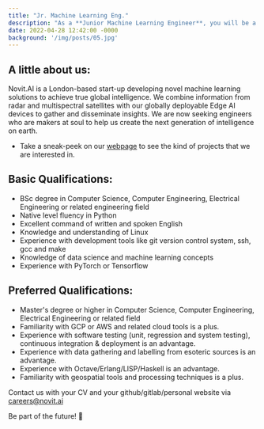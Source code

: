 ```yaml
---
title: "Jr. Machine Learning Eng."
description: "As a **Junior Machine Learning Engineer**, you will be a core member of the team in developing our AI system for processing spaceborne image and radar data. The ideal candidate would be passionate about creating intelligent products never seen elsewhere before. You must be a self-starter, responsive, flexible, and able to succeed within an open collaborative peer environment. This role is on-site and requires an existing right to reside and work in Turkey."
date: 2022-04-28 12:42:00 -0000
background: '/img/posts/05.jpg'
---
```



## A little about us:
Novit.AI is a London-based start-up developing novel machine learning solutions to achieve true global intelligence. We combine information from radar and multispectral satellites with our globally deployable Edge AI devices to gather and disseminate insights. We are now seeking engineers who are makers at soul to help us create the next generation of intelligence on earth.
* Take a sneak-peek on our [webpage](https://novit.ai) to see the kind of projects that we are interested in.

## Basic Qualifications:
* BSc degree in Computer Science, Computer Engineering, Electrical Engineering or related engineering field
* Native level fluency in Python
* Excellent command of written and spoken English
* Knowledge and understanding of Linux
* Experience with development tools like git version control system, ssh, gcc and make
* Knowledge of data science and machine learning concepts
* Experience with PyTorch or Tensorflow

## Preferred Qualifications:
* Master's degree or higher in Computer Science, Computer Engineering, Electrical Engineering or related field
* Familiarity with GCP or AWS and related cloud tools is a plus.
* Experience with software testing (unit, regression and system testing), continuous integration & deployment is an advantage.
* Experience with data gathering and labelling from esoteric sources is an advantage. 
* Experience with Octave/Erlang/LISP/Haskell is an advantage.
* Familiarity with geospatial tools and processing techniques is a plus.

Contact us with your CV and your github/gitlab/personal website via careers@novit.ai

Be part of the future! 🚀

